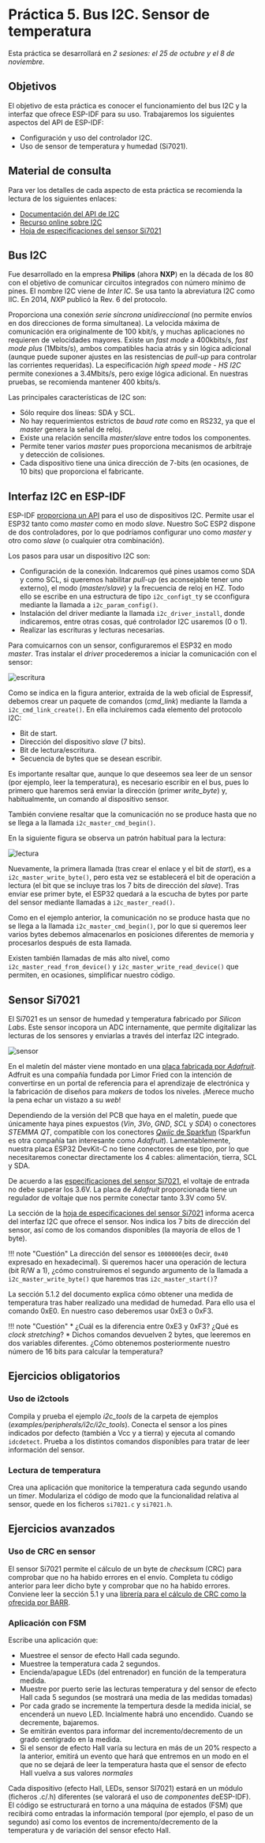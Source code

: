 # Práctica 5. Bus I2C. Sensor de temperatura

Esta práctica se desarrollará en *2 sesiones: el 25 de octubre y el 8 de noviembre.*

## Objetivos
El objetivo de esta práctica es conocer el funcionamiento del bus I2C y la interfaz que ofrece ESP-IDF para su uso.
Trabajaremos los siguientes aspectos del API de ESP-IDF: 
* Configuración y uso del controlador I2C.
* Uso de sensor de temperatura y humedad (Si7021).

## Material de consulta
Para ver los detalles de cada aspecto de esta práctica se recomienda la lectura de los siguientes enlaces:

* [Documentación del API de I2C](https://docs.espressif.com/projects/esp-idf/en/latest/esp32/api-reference/peripherals/i2c.html)
* [Recurso online sobre I2C](https://www.i2c-bus.org/)
* [Hoja de especificaciones del sensor Si7021](https://www.silabs.com/documents/public/data-sheets/Si7021-A20.pdf)


## Bus I2C
Fue desarrollado en la empresa **Philips** (ahora **NXP**) en la década de los 80 con el objetivo de  comunicar circuitos integrados con número mínimo de pines. El nombre I2C viene de *Inter IC*. Se usa tanto la abreviatura I2C como IIC. En 2014, *NXP* publicó la Rev. 6 del protocolo.

Proporciona una conexión *serie síncrona unidireccional* (no permite envíos en dos direcciones de forma simultanea). La velocida máxima de comunicación era originalmente de 100 kbit/s, y muchas aplicaciones no requieren de velocidades mayores. Existe un *fast mode* a 400kbits/s, *fast mode plus*  (1Mbits/s), ambos compatibles hacia atrás y sin lógica adicional (aunque puede suponer ajustes en las resistencias de *pull-up* para controlar las corrientes requeridas).  La especificación  *high speed mode - HS I2C* permite conexiones a 3.4Mbits/s, pero exige lógica adicional. En nuestras pruebas, se recomienda mantener 400 kbits/s.

Las principales características de I2C son:
* Sólo require dos líneas: SDA y SCL. 
* No hay requerimientos estrictos de *baud rate* como en RS232, ya que el *master* genera la señal de reloj.
* Existe una relación sencilla *master/slave* entre todos los componentes.
* Permite tener varios *master* pues proporciona mecanismos de arbitraje y detección de colisiones.
* Cada dispositivo tiene una única dirección de 7-bits (en ocasiones, de 10 bits) que proporciona el fabricante.

## Interfaz I2C en ESP-IDF

ESP-IDF [proporciona un API](https://docs.espressif.com/projects/esp-idf/en/latest/esp32/api-reference/peripherals/i2c.html) para el uso de dispositivos I2C. Permite usar el ESP32  tanto como *master* como en modo *slave*. Nuestro SoC ESP2 dispone de dos controladores, por lo que podríamos configurar uno como *master* y otro como *slave* (o cualquier otra combinación).

Los pasos para usar un dispositivo I2C son:

* Configuración de la conexión. Indcaremos qué pines usamos como SDA y como SCL, si queremos  habilitar *pull-up* (es aconsejable tener uno externo), el modo (*master/slave*) y la frecuencia de reloj en HZ. Todo ello se escribe en una estructura de tipo `i2c_configt_t`y se cconfigura mediante la llamada a `i2c_param_config()`.
* Instalación del driver mediante la llamada `i2c_driver_install`, donde indicaremos, entre otras cosas, qué controlador I2C usaremos (0 o 1).
* Realizar las escrituras y lecturas necesarias.

Para comuicarnos con un sensor, configuraremos el ESP32 en modo *master*. Tras instalar el *driver* procederemos a iniciar la comunicación con el sensor:

![escritura](img/i2c-espidf.png)

Como se indica en la figura anterior, extraída de la web oficial de Espressif, debemos crear un paquete de comandos (*cmd_link*) mediante la llamda a `i2c_cmd_link_create()`. En ella incluiremos cada elemento del protocolo I2C:
* Bit de start.
* Dirección del dispositivo *slave* (7 bits).
* Bit de lectura/escritura.
* Secuencia de bytes que se desean escribir.

Es importante resaltar que, aunque lo que deseemos sea leer de un sensor (por ejemplo, leer la temperatura), es necesario escribir en el bus, pues lo primero que haremos será enviar la dirección (primer *write_byte*) y, habitualmente, un comando al dispositivo sensor.

También conviene resaltar que la comunicación no se produce hasta que no se llega a la llamada `i2c_master_cmd_begin()`.

En la siguiente figura se observa un patrón habitual para la lectura:

![lectura](img/i2c_read.png)

Nuevamente, la primera llamada (tras crear el enlace y el bit de *start*), es a `i2c_master_write_byte()`, pero esta vez se establecerá el bit de operación a lectura (el bit que se incluye tras los 7 bits de dirección del *slave*). Tras enviar ese primer byte, el ESP32 quedará a la escucha de bytes por parte del sensor mediante llamadas a `i2c_master_read()`.

Como en el ejemplo anterior, la comunicación no se produce hasta que no se llega a la llamada `i2c_master_cmd_begin()`, por lo que si queremos leer varios bytes debemos almacenarlos en posiciones diferentes de memoria y procesarlos después de esta llamada.

Existen también llamadas de más alto nivel, como `i2c_master_read_from_device()` y `i2c_master_write_read_device()` que permiten, en ocasiones, simplificar nuestro código.

## Sensor Si7021

El Si7021 es un sensor de humedad y temperatura fabricado por *Silicon Labs*. Este sensor incopora un ADC internamente, que permite digitalizar las lecturas de los sensores y enviarlas a través del interfaz I2C integrado.

![sensor](img/si7021.png)

En el maletín del máster viene montado en una [placa fabricada por *Adafruit*](https://www.adafruit.com/product/3251). Adfruit es una compañía fundada por Limor Fried con la intención de convertirse en un portal de referencia para el aprendizaje de electrónica y la fabricación de diseños para *makers* de todos los niveles. ¡Merece mucho la pena echar un vistazo a su *web*!

Dependiendo de la versión del PCB que haya en el maletín, puede que únicamente haya pines expuestos (*Vin*, *3Vo*, *GND*, *SCL* y *SDA*) o conectores *STEMMA QT*, compatible con los conectores [*Qwiic* de Sparkfun](https://www.sparkfun.com/qwiic) (Sparkfun es otra compañía tan interesante como *Adafruit*). Lamentablemente, nuestra placa ESP32 DevKit-C no tiene conectores de ese tipo, por lo que necesitaremos conectar directamente los 4 cables: alimentación, tierra, SCL y SDA.

De acuerdo a las [especificaciones del sensor Si7021](https://www.silabs.com/documents/public/data-sheets/Si7021-A20.pdf), el voltaje de entrada no debe superar los 3.6V. La placa de *Adafruit* proporcionada tiene un regulador de voltaje que nos permite conectar tanto 3.3V como 5V. 

La sección de la [hoja de especificaciones del sensor Si7021](https://www.silabs.com/documents/public/data-sheets/Si7021-A20.pdf) informa acerca del interfaz I2C que ofrece el sensor. Nos indica los 7 bits de dirección del sensor, así como de los comandos disponibles (la mayoría de ellos de 1 byte). 

!!! note "Cuestión"
    La dirección del sensor es `1000000`(es decir, `0x40` expresado en hexadecimal). Si queremos hacer una operación de lectura (bit R/W a 1), ¿cómo construiremos el segundo argumento de la llamada a `i2c_master_write_byte()` que haremos tras `i2c_master_start()`?

La sección 5.1.2 del documento explica cómo obtener una medida de temperatura tras haber realizado una medidad de humedad. Para ello usa el comando 0xE0. En nuestro caso deberemos usar 0xE3 o 0xF3.

!!! note "Cuestión"
    * ¿Cuál es la diferencia entre 0xE3 y 0xF3? ¿Qué es *clock stretching*?
    * Dichos comandos devuelven 2 bytes, que leeremos en dos variables diferentes. ¿Cómo obtenemos posteriormente nuestro número de 16 bits para calcular la temperatura?


## Ejercicios obligatorios

### Uso de i2ctools
Compila y prueba el ejemplo *i2c_tools* de la carpeta de ejemplos (*examples/peripherals/i2c/i2c_tools*). Conecta el sensor a los pines indicados por defecto (también a Vcc y a tierra) y ejecuta al comando `idcdetect`. Prueba a los distintos comandos disponibles para tratar de leer información del sensor.

### Lectura de temperatura
Crea una aplicación que monitorice la temperatura cada segundo usando un *timer*. Modulariza el código de modo que la funcionalidad relativa al sensor, quede en los ficheros `si7021.c` y `si7021.h`.

## Ejercicios avanzados

### Uso de CRC en sensor
El sensor Si7021 permite el cálculo de un byte de *checksum* (CRC) para comprobar que no ha habido errores en el envío. Completa tu código anterior para leer dicho byte y comprobar que no ha habido errores. Conviene leer la sección 5.1 y una [librería para el cálculo de CRC como la ofrecida por BARR](https://barrgroup.com/tech-talks/checksums-and-crcs).

### Aplicación con FSM
Escribe una aplicación que:

* Muestree el sensor de efecto Hall cada segundo.
* Muestree la temperatura cada 2 segundos.
* Encienda/apague LEDs (del entrenador) en función de la temperatura medida.
* Muestre por puerto serie las lecturas temperatura y del sensor de efecto Hall cada 5 segundos (se mostrará una media de las medidas tomadas)
* Por cada grado se incremente la tempertura  desde la medida inicial, se encenderá un nuevo LED. Incialmente habrá uno encendido. Cuando se decremente, bajaremos.
* Se emitirán eventos para informar del incremento/decremento de un grado centígrado en la medida.
* Si el sensor de efecto Hall varía su lectura en más de un 20% respecto a la anterior, emitirá un evento que hará que entremos en un modo en el que no se dejará de leer la temperatura hasta que el sensor de efecto Hall vuelva a sus valores *normales*

Cada dispositivo (efecto Hall, LEDs, sensor SI7021) estará en un módulo (ficheros .c/.h) diferentes (se valorará el uso de *componentes* deESP-IDF). El código se estructurará en torno a una máquina de estados (FSM) que recibirá como entradas la información temporal (por ejemplo, el paso de un segundo) así como los eventos de incremento/decremento de la temperatura y de variación del sensor efecto Hall.
